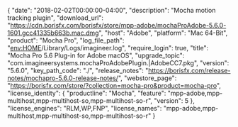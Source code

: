{
  "date": "2018-02-02T00:00:00-04:00",
  "description": "Mocha motion tracking plugin",
  "download_url": "https://cdn.borisfx.com/borisfx/store/mpp-adobe/mochaProAdobe-5.6.0-1601.gcc41335b663b.mac.dmg",
  "host": "Adobe",
  "platform": "Mac 64-Bit",
  "product": "Mocha Pro",
  "log_file_path": "<env:HOME>/Library/Logs/imagineer.log",
  "require_login": true,
  "title": "Mocha Pro 5.6 Plug-in for Adobe macOS",
  "upgrade_topic": "com.imagineersystems.mochaProAdobePlugin.|AdobeCC7.pkg",
  "version": "5.6.0",
  "key_path_code": "./",
  "release_notes": "https://borisfx.com/release-notes/mochapro-5.6.0-release-notes/",
  "webstore_page": "https://borisfx.com/store/?collection=mocha-pro&product=mocha-pro",
  "license_identity": {
    "productline": "Mocha",
    "feature": "mpp-adobe,mpp-multihost,mpp-multihost-so,mpp-multihost-so-r",
    "version": 5
  },
  "license_engines": "RLM,WP,FNP",
  "license_names": "mpp-adobe,mpp-multihost,mpp-multihost-so,mpp-multihost-so-r"
}

